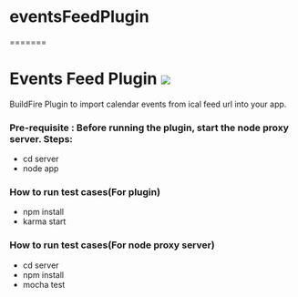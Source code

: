 # eventsFeedPlugin
=======
# Events Feed Plugin ![](https://api.travis-ci.org/BuildFire/eventsFeedPlugin.svg)
BuildFire Plugin to import calendar events from ical feed url into your app.

### Pre-requisite : Before running the plugin, start the node proxy server. Steps:
- cd server
- node app

### How to run test cases(For plugin)
- npm install
- karma start

### How to run test cases(For node proxy server)
- cd server
- npm install
- mocha test